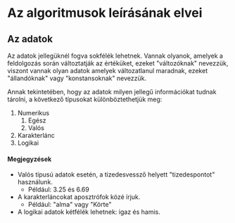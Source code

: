 # Az algoritmusok leírásának elvei

## Az adatok

Az adatok jellegüknél fogva sokfélék lehetnek. Vannak olyanok, amelyek a feldolgozás során változtatják az értéküket, ezeket "változóknak" nevezzük, viszont vannak olyan adatok amelyek változatlanul maradnak, ezeket "állandóknak" vagy "konstansoknak" nevezzük.

Annak tekintetében, hogy az adatok milyen jellegű információkat tudnak tárolni, a következő típusokat különböztethetjük meg:

1. Numerikus
   1. Egész
   2. Valós
2. Karakterlánc
3. Logikai

#### Megjegyzések

* Valós típusú adatok esetén, a tizedesvessző helyett "tizedespontot" használunk.
  * Például: 3.25 és 6.69
* A karakterláncokat aposztrófok közé írjuk.
  * Például: "alma" vagy "Körte"
* A logikai adatok kétfélék lehetnek: igaz és hamis.



